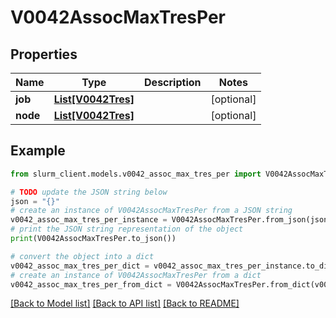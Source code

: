 # V0042AssocMaxTresPer


## Properties

Name | Type | Description | Notes
------------ | ------------- | ------------- | -------------
**job** | [**List[V0042Tres]**](V0042Tres.md) |  | [optional] 
**node** | [**List[V0042Tres]**](V0042Tres.md) |  | [optional] 

## Example

```python
from slurm_client.models.v0042_assoc_max_tres_per import V0042AssocMaxTresPer

# TODO update the JSON string below
json = "{}"
# create an instance of V0042AssocMaxTresPer from a JSON string
v0042_assoc_max_tres_per_instance = V0042AssocMaxTresPer.from_json(json)
# print the JSON string representation of the object
print(V0042AssocMaxTresPer.to_json())

# convert the object into a dict
v0042_assoc_max_tres_per_dict = v0042_assoc_max_tres_per_instance.to_dict()
# create an instance of V0042AssocMaxTresPer from a dict
v0042_assoc_max_tres_per_from_dict = V0042AssocMaxTresPer.from_dict(v0042_assoc_max_tres_per_dict)
```
[[Back to Model list]](../README.md#documentation-for-models) [[Back to API list]](../README.md#documentation-for-api-endpoints) [[Back to README]](../README.md)


